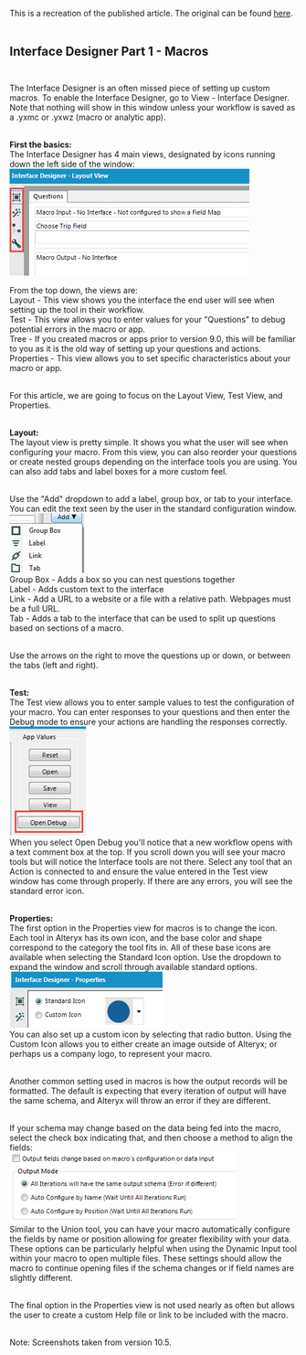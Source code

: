 This is a recreation of the published article. The original can be found [here](https://community.alteryx.com/t5/Alteryx-Designer-Knowledge-Base/Interface-Designer-Part-1-Macros/ta-p/22024).<br><br>

## Interface Designer Part 1 - Macros <br><br>

The Interface Designer is an often missed piece of setting up custom macros. To enable the Interface Designer, go to View - Interface Designer. Note that nothing will show in this window unless your workflow is saved as a .yxmc or .yxwz (macro or analytic app). <br> <br>

**First the basics:**<br>
The Interface Designer has 4 main views, designated by icons running down the left side of the window:
![interface](/Community%20Articles/Screenshots/Interface%20Designer%20-%20Macros/4%20Views.png)

From the top down, the views are:<br>
Layout - This view shows you the interface the end user will see when setting up the tool in their workflow.<br>
Test - This view allows you to enter values for your "Questions" to debug potential errors in the macro or app. <br>
Tree - If you created macros or apps prior to version 9.0, this will be familiar to you as it is the old way of setting up your questions and actions. <br>
Properties - This view allows you to set specific characteristics about your macro or app. <br><br>

For this article, we are going to focus on the Layout View, Test View, and Properties.<br><br>

**Layout:**<br>
The layout view is pretty simple. It shows you what the user will see when configuring your macro. From this view, you can also reorder your questions or create nested groups depending on the interface tools you are using. You can also add tabs and label boxes for a more custom feel.<br><br>

Use the "Add" dropdown to add a label, group box, or tab to your interface. You can edit the text seen by the user in the standard configuration window.<br>
![add](/Community%20Articles/Screenshots/Interface%20Designer%20-%20Macros/Add_Layout.png)
<br>
Group Box - Adds a box so you can nest questions together<br>
Label - Adds custom text to the interface <br>
Link - Add a URL to a website or a file with a relative path. Webpages must be a full URL.<br>
Tab - Adds a tab to the interface that can be used to split up questions based on sections of a macro.<br><br>

Use the arrows on the right to move the questions up or down, or between the tabs (left and right).<br><br>

**Test:**<br>
The Test view allows you to enter sample values to test the configuration of your macro. You can enter responses to your questions and then enter the Debug mode to ensure your actions are handling the responses correctly.<br>
![open debug](/Community%20Articles/Screenshots/Interface%20Designer%20-%20Macros/OpenDebug.png)
<br>
When you select Open Debug you'll notice that a new workflow opens with a text comment box at the top. If you scroll down you will see your macro tools but will notice the Interface tools are not there. Select any tool that an Action is connected to and ensure the value entered in the Test view window has come through properly. If there are any errors, you will see the standard error icon.<br><br>

**Properties:**<br>
The first option in the Properties view for macros is to change the icon. Each tool in Alteryx has its own icon, and the base color and shape correspond to the category the tool fits in. All of these base icons are available when selecting the Standard Icon option. Use the dropdown to expand the window and scroll through available standard options. <br>
![icon](/Community%20Articles/Screenshots/Interface%20Designer%20-%20Macros/ChangeIcons.png)
<br>
You can also set up a custom icon by selecting that radio button. Using the Custom Icon allows you to either create an image outside of Alteryx; or perhaps us a company logo, to represent your macro. <br><br>

Another common setting used in macros is how the output records will be formatted. The default is expecting that every iteration of output will have the same schema, and Alteryx will throw an error if they are different.<br><br>

If your schema may change based on the data being fed into the macro, select the check box indicating that, and then choose a method to align the fields:<br>
![output](/Community%20Articles/Screenshots/Interface%20Designer%20-%20Macros/OutputOptions.png)
<br>
Similar to the Union tool, you can have your macro automatically configure the fields by name or position allowing for greater flexibility with your data. These options can be particularly helpful when using the Dynamic Input tool within your macro to open multiple files. These settings should allow the macro to continue opening files if the schema changes or if field names are slightly different. <br><br>

The final option in the Properties view is not used nearly as often but allows the user to create a custom Help file or link to be included with the macro. <br><br>

Note: Screenshots taken from version 10.5.
